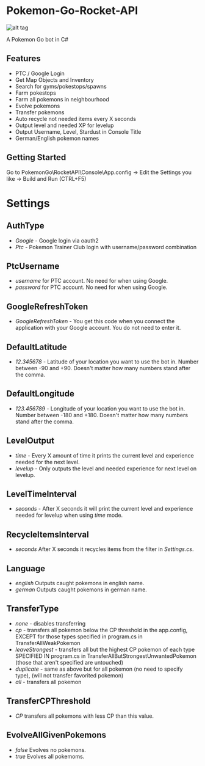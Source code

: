 # Pokemon-Go-Rocket-API
![alt tag](https://github.com/DetectiveSquirrel/Pokemon-Go-Rocket-API/blob/master/screenshot.jpg)

A Pokemon Go bot in C#

## Features
* PTC / Google Login
* Get Map Objects and Inventory
* Search for gyms/pokestops/spawns
* Farm pokestops
* Farm all pokemons in neighbourhood
* Evolve pokemons
* Transfer pokemons
* Auto recycle not needed items every X seconds
* Output level and needed XP for levelup
* Output Username, Level, Stardust in Console Title
* German/English pokemon names

## Getting Started

Go to PokemonGo\RocketAPI\Console\App.config -> Edit the Settings you like -> Build and Run (CTRL+F5)

# Settings
## AuthType
* *Google* - Google login via oauth2
* *Ptc* - Pokemon Trainer Club login with username/password combination

## PtcUsername
* *username* for PTC account. No need for when using Google.
* *password* for PTC account. No need for when using Google.

## GoogleRefreshToken
* *GoogleRefreshToken* - You get this code when you connect the application with your Google account. You do not need to enter it.

## DefaultLatitude
* *12.345678* - Latitude of your location you want to use the bot in. Number between -90 and +90. Doesn't matter how many numbers stand after the comma.

## DefaultLongitude
* *123.456789* - Longitude of your location you want to use the bot in. Number between -180 and +180. Doesn't matter how many numbers stand after the comma.

## LevelOutput
* *time* - Every X amount of time it prints the current level and experience needed for the next level.
* *levelup* - Only outputs the level and needed experience for next level on levelup.

## LevelTimeInterval
* *seconds* - After X seconds it will print the current level and experience needed for levelup when using *time* mode.

## RecycleItemsInterval
* *seconds* After X seconds it recycles items from the filter in *Settings.cs*.

## Language
* *english* Outputs caught pokemons in english name.
* *german*  Outputs caught pokemons in german name.

## TransferType
* *none* - disables transferring
* *cp* - transfers all pokemon below the CP threshold in the app.config, EXCEPT for those types specified in program.cs in TransferAllWeakPokemon
* *leaveStrongest* - transfers all but the highest CP pokemon of each type SPECIFIED IN program.cs in TransferAllButStrongestUnwantedPokemon (those that aren't specified are untouched)
* *duplicate* - same as above but for all pokemon (no need to specify type), (will not transfer favorited pokemon)
* *all* - transfers all pokemon

## TransferCPThreshold
* *CP* transfers all pokemons with less CP than this value.

## EvolveAllGivenPokemons
* *false* Evolves no pokemons.
* *true* Evolves all pokemoms.
